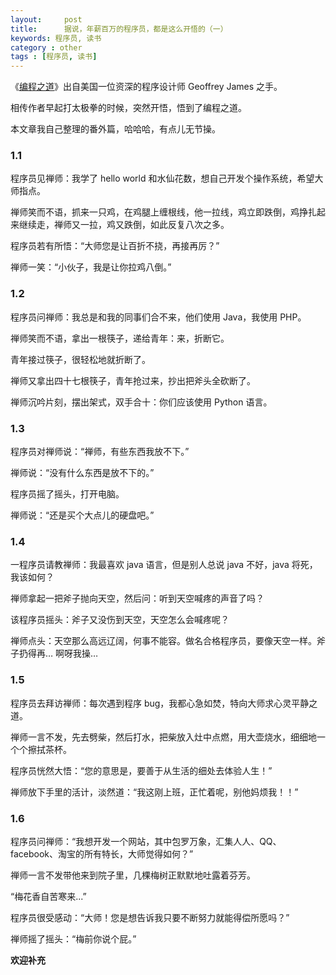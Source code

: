 ```yaml
---
layout:     post
title:      据说，年薪百万的程序员，都是这么开悟的（一）
keywords: 程序员, 读书
category : other
tags : [程序员, 读书]
---
```


《[编程之道][1]》出自美国一位资深的程序设计师 Geoffrey James 之手。

相传作者早起打太极拳的时候，突然开悟，悟到了编程之道。

本文章我自己整理的番外篇，哈哈哈，有点儿无节操。

### 1.1 

程序员见禅师：我学了 hello world 和水仙花数，想自己开发个操作系统，希望大师指点。

禅师笑而不语，抓来一只鸡，在鸡腿上缠根线，他一拉线，鸡立即跌倒，鸡挣扎起来继续走，禅师又一拉，鸡又跌倒，如此反复八次之多。

程序员若有所悟：“大师您是让百折不挠，再接再厉？”

禅师一笑：“小伙子，我是让你拉鸡八倒。”

### 1.2

程序员问禅师：我总是和我的同事们合不来，他们使用 Java，我使用 PHP。
 
禅师笑而不语，拿出一根筷子，递给青年：来，折断它。

青年接过筷子，很轻松地就折断了。 

禅师又拿出四十七根筷子，青年抢过来，抄出把斧头全砍断了。

禅师沉吟片刻，摆出架式，双手合十：你们应该使用 Python 语言。

### 1.3

程序员对禅师说：“禅师，有些东西我放不下。” 

禅师说：“没有什么东西是放不下的。” 

程序员摇了摇头，打开电脑。

禅师说：“还是买个大点儿的硬盘吧。”

### 1.4

一程序员请教禅师：我最喜欢 java 语言，但是别人总说 java 不好，java 将死，我该如何？

禅师拿起一把斧子抛向天空，然后问：听到天空喊疼的声音了吗？

该程序员摇头：斧子又没伤到天空，天空怎么会喊疼呢？

禅师点头：天空那么高远辽阔，何事不能容。做名合格程序员，要像天空一样。斧子扔得再… 啊呀我操…

### 1.5

程序员去拜访禅师：每次遇到程序 bug，我都心急如焚，特向大师求心灵平静之道。

禅师一言不发，先去劈柴，然后打水，把柴放入灶中点燃，用大壶烧水，细细地一个个擦拭茶杯。

程序员恍然大悟：“您的意思是，要善于从生活的细处去体验人生！”

禅师放下手里的活计，淡然道：“我这刚上班，正忙着呢，别他妈烦我！！”

### 1.6

程序员问禅师：“我想开发一个网站，其中包罗万象，汇集人人、QQ、facebook、淘宝的所有特长，大师觉得如何？”

禅师一言不发带他来到院子里，几棵梅树正默默地吐露着芬芳。

“梅花香自苦寒来...” 

程序员很受感动：“大师！您是想告诉我只要不断努力就能得偿所愿吗？”

禅师摇了摇头：“梅前你说个屁。”

**欢迎补充**


  [1]: http://book.douban.com/subject/1899158/
